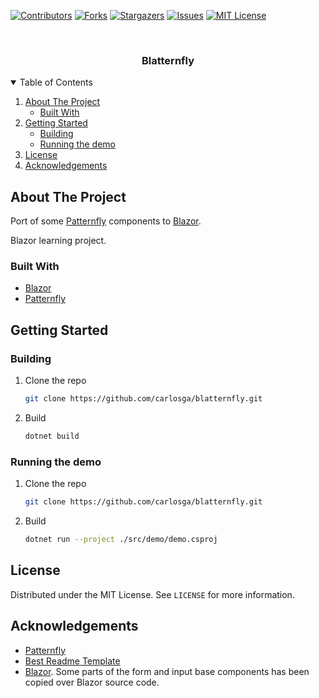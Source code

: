 <!-- PROJECT SHIELDS -->
[![Contributors][contributors-shield]][contributors-url]
[![Forks][forks-shield]][forks-url]
[![Stargazers][stars-shield]][stars-url]
[![Issues][issues-shield]][issues-url]
[![MIT License][license-shield]][license-url]

<!-- PROJECT LOGO -->
<br />
<p align="center">
  <h3 align="center">Blatternfly</h3>
</p>

<!-- TABLE OF CONTENTS -->
<details open="open">
  <summary>Table of Contents</summary>
  <ol>
    <li>
      <a href="#about-the-project">About The Project</a>
      <ul>
        <li><a href="#built-with">Built With</a></li>
      </ul>
    </li>
    <li>
      <a href="#getting-started">Getting Started</a>
      <ul>
        <li><a href="#building">Building</a></li>
        <li><a href="#running-the-demo">Running the demo</a></li>
      </ul>
    </li>
    <li><a href="#license">License</a></li>
    <li><a href="#acknowledgements">Acknowledgements</a></li>
  </ol>
</details>

<!-- ABOUT THE PROJECT -->
## About The Project

Port of some <a href="https://www.patternfly.org/v4/">Patternfly</a> components to <a href="https://dotnet.microsoft.com/apps/aspnet/web-apps/blazor">Blazor</a>.

Blazor learning project.

### Built With

* [Blazor](https://dotnet.microsoft.com/apps/aspnet/web-apps/blazor)
* [Patternfly](https://www.patternfly.org/v4/)

<!-- GETTING STARTED -->
## Getting Started

### Building

1. Clone the repo
   ```sh
   git clone https://github.com/carlosga/blatternfly.git
   ```
2. Build
   ```sh
   dotnet build
   ```

### Running the demo

1. Clone the repo
   ```sh
   git clone https://github.com/carlosga/blatternfly.git
   ```
2. Build
   ```sh
   dotnet run --project ./src/demo/demo.csproj
   ```

<!-- LICENSE -->
## License

Distributed under the MIT License. See `LICENSE` for more information.

<!-- ACKNOWLEDGEMENTS -->
## Acknowledgements
* [Patternfly](https://www.patternfly.org/v4/)
* [Best Readme Template](https://github.com/carlosga/blatternfly)
* [Blazor](https://dotnet.microsoft.com/apps/aspnet/web-apps/blazor). Some parts of the form and input base components has been copied over Blazor source code.

<!-- MARKDOWN LINKS & IMAGES -->
<!-- https://www.markdownguide.org/basic-syntax/#reference-style-links -->
[contributors-shield]: https://img.shields.io/github/contributors/carlosga/blatternfly.svg?style=for-the-badge
[contributors-url]: https://github.com/carlosga/blatternfly/graphs/contributors
[forks-shield]: https://img.shields.io/github/forks/carlosga/blatternfly.svg?style=for-the-badge
[forks-url]: https://github.com/carlosga/blatternfly/network/members
[stars-shield]: https://img.shields.io/github/stars/carlosga/blatternfly.svg?style=for-the-badge
[stars-url]: https://github.com/carlosga/blatternfly/stargazers
[issues-shield]: https://img.shields.io/github/issues/carlosga/blatternfly.svg?style=for-the-badge
[issues-url]: https://github.com/carlosga/blatternfly/issues
[license-shield]: https://img.shields.io/github/license/carlosga/blatternfly.svg?style=for-the-badge
[license-url]: https://github.com/carlosga/blatternfly/blob/master/LICENSE.md

